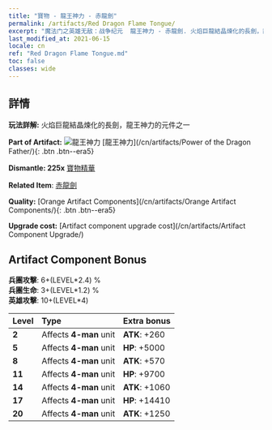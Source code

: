 ```yaml
---
title: "寶物 - 龍王神力 - 赤龍劍"
permalink: /artifacts/Red Dragon Flame Tongue/
excerpt: "魔法门之英雄无敌：战争纪元  龍王神力 - 赤龍劍. 火焰巨龍結晶煉化的長劍，龍王神力的元件之一"
last_modified_at: 2021-06-15
locale: cn
ref: "Red Dragon Flame Tongue.md"
toc: false
classes: wide
---
```




## 詳情

 **玩法詳解:** 火焰巨龍結晶煉化的長劍，龍王神力的元件之一

 **Part of Artifact:** ![龍王神力](/images/t/icon_artifact_40.png) [龍王神力](/cn/artifacts/Power of the Dragon Father/){: .btn .btn--era5}

 **Dismantle: 225x** [寶物精華](/cn/Items/con_905/)

 **Related Item**: [赤龍劍](/cn/Items/art_146/)

 **Quality:** [Orange Artifact Components](/cn/artifacts/Orange Artifact Components/){: .btn .btn--era5}

 **Upgrade cost:** [Artifact component upgrade cost](/cn/artifacts/Artifact Component Upgrade/)

## Artifact Component Bonus

  **兵團攻擊**: 6+(LEVEL\*2.4) %<br/>**兵團生命**: 3+(LEVEL\*1.2) %<br/>**英雄攻擊**: 10+(LEVEL\*4)

  |  Level  | Type |    Extra bonus  | 
  |:--------|:-----|:----------------| 
  | **2** | Affects **4-man** unit | **ATK**: +260 | 
  | **5** | Affects **4-man** unit | **HP**: +5000 | 
  | **8** | Affects **4-man** unit | **ATK**: +570 | 
  | **11** | Affects **4-man** unit | **HP**: +9700 | 
  | **14** | Affects **4-man** unit | **ATK**: +1060 | 
  | **17** | Affects **4-man** unit | **HP**: +14410 | 
  | **20** | Affects **4-man** unit | **ATK**: +1250 | 
